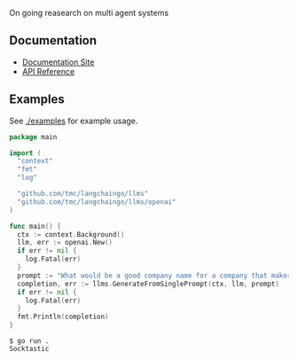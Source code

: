 
On going reasearch on multi agent systems 

## Documentation

- [Documentation Site](https://tmc.github.io/langchaingo/docs/)
- [API Reference](https://pkg.go.dev/github.com/tmc/langchaingo)


##  Examples

See [./examples](./examples) for example usage.

```go
package main

import (
  "context"
  "fmt"
  "log"

  "github.com/tmc/langchaingo/llms"
  "github.com/tmc/langchaingo/llms/openai"
)

func main() {
  ctx := context.Background()
  llm, err := openai.New()
  if err != nil {
    log.Fatal(err)
  }
  prompt := "What would be a good company name for a company that makes colorful socks?"
  completion, err := llms.GenerateFromSinglePrompt(ctx, llm, prompt)
  if err != nil {
    log.Fatal(err)
  }
  fmt.Println(completion)
}
```

```shell
$ go run .
Socktastic
```




